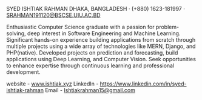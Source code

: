 SYED ISHTIAK RAHMAN
DHAKA, BANGLADESH · (+880) 1623-181997 · SRAHMAN191120@BSCSE.UIU.AC.BD

Enthusiastic Computer Science graduate with a passion for problem-solving, deep interest in Software Engineering and Machine Learning.
Significant hands-on experience building applications from scratch through multiple projects using a wide array of technologies like MERN, Django, and PHP(native). Developed projects on prediction and forecasting, build applications using Deep Learning, and Computer Vision. Seek opportunities to enhance expertise through continuous learning and professional development.

website - www.ishtiak.xyz
LinkedIn - https://www.linkedin.com/in/syed-ishtiak-rahman
Email - Ishtiakrahman15@gmail.com
<!---
Ishti97/Ishti97 is a ✨ special ✨ repository because its `README.md` (this file) appears on your GitHub profile.
You can click the Preview link to take a look at your changes.
--->
